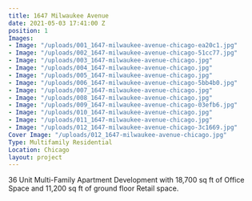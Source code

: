 ```yaml
---
title: 1647 Milwaukee Avenue
date: 2021-05-03 17:41:00 Z
position: 1
Images:
- Image: "/uploads/001_1647-milwaukee-avenue-chicago-ea20c1.jpg"
- Image: "/uploads/002_1647-milwaukee-avenue-chicago-51cc77.jpg"
- Image: "/uploads/003_1647-milwaukee-avenue-chicago.jpg"
- Image: "/uploads/004_1647-milwaukee-avenue-chicago.jpg"
- Image: "/uploads/005_1647-milwaukee-avenue-chicago.jpg"
- Image: "/uploads/006_1647-milwaukee-avenue-chicago-5bb4b0.jpg"
- Image: "/uploads/007_1647-milwaukee-avenue-chicago.jpg"
- Image: "/uploads/008_1647-milwaukee-avenue-chicago.jpg"
- Image: "/uploads/009_1647-milwaukee-avenue-chicago-03efb6.jpg"
- Image: "/uploads/010_1647-milwaukee-avenue-chicago.jpg"
- Image: "/uploads/011_1647-milwaukee-avenue-chicago.jpg"
- Image: "/uploads/012_1647-milwaukee-avenue-chicago-3c1669.jpg"
Cover Image: "/uploads/012_1647-milwaukee-avenue-chicago.jpg"
Type: Multifamily Residential
Location: Chicago
layout: project
---
```


36 Unit Multi-Family Apartment Development with 18,700 sq ft of Office Space and 11,200 sq ft of ground floor Retail space.

